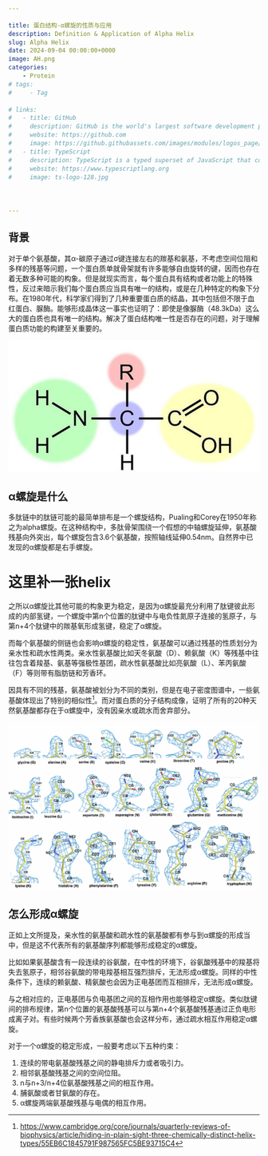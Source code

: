 ```yaml
---

title: 蛋白结构-α螺旋的性质与应用
description: Definition & Application of Alpha Helix
slug: Alpha Helix
date: 2024-09-04 00:00:00+0000
image: AH.png
categories:
    - Protein
# tags:
#     - Tag

# links:
#   - title: GitHub
#     description: GitHub is the world's largest software development platform.
#     website: https://github.com
#     image: https://github.githubassets.com/images/modules/logos_page/GitHub-Mark.png
#   - title: TypeScript
#     description: TypeScript is a typed superset of JavaScript that compiles to plain JavaScript.
#     website: https://www.typescriptlang.org
#     image: ts-logo-128.jpg



---
```

## 背景

对于单个氨基酸，其α-碳原子通过σ键连接左右的羰基和氨基，不考虑空间位阻和多样的残基等问题，一个蛋白质单就骨架就有许多能够自由旋转的键，因而也存在着无数多种可能的构象。但是就现实而言，每个蛋白具有结构或者功能上的特殊性，反过来暗示我们每个蛋白质应当具有唯一的结构，或是在几种特定的构象下分布。在1980年代，科学家们得到了几种重要蛋白质的结晶，其中包括但不限于血红蛋白、脲酶。能够形成晶体这一事实也证明了：即使是像脲酶（48.3kDa）这么大的蛋白质也具有唯一的结构。解决了蛋白结构唯一性是否存在的问题，对于理解蛋白质功能的构建至关重要的。

![图1：氨基酸的结构通式[^1]](aa.png)

[^1]:https://baike.baidu.com/item/%E6%B0%A8%E5%9F%BA%E9%85%B8/303574

## α螺旋是什么

多肽链中的肽链可能的最简单排布是一个螺旋结构，Pualing和Corey在1950年称之为alpha螺旋。在这种结构中，多肽骨架围绕一个假想的中轴螺旋延伸，氨基酸残基向外突出，每个螺旋包含3.6个氨基酸，按照轴线延伸0.54nm。自然界中已发现的α螺旋都是右手螺旋。

# 这里补一张helix

之所以α螺旋比其他可能的构象更为稳定，是因为α螺旋最充分利用了肽键彼此形成的内部氢键，一个螺旋中第n个位置的肽键中与电负性氮原子连接的氢原子，与第n+4个肽键中的羰基氧形成氢键，稳定了α螺旋。

而每个氨基酸的侧链也会影响α螺旋的稳定性，氨基酸可以通过残基的性质划分为亲水性和疏水性两类。亲水性氨基酸比如天冬氨酸（D）、赖氨酸（K）等残基中往往包含着羧基、氨基等强极性基团，疏水性氨基酸比如亮氨酸（L）、苯丙氨酸（F）等则带有脂肪链和芳香环。

因具有不同的残基，氨基酸被划分为不同的类别，但是在电子密度图谱中，一些氨基酸体现出了特别的相似性[^2]。而对蛋白质的分子结构成像，证明了所有的20种天然氨基酸都存在于α螺旋中，没有因亲水或疏水而舍弃部分。

[^2]:https://www.cambridge.org/core/journals/quarterly-reviews-of-biophysics/article/hiding-in-plain-sight-three-chemically-distinct-helix-types/55EB6C1845791F987565FC5BE93715C4

![图2：氨基酸的电子密度[^3]](aas.png)

[^3]:https://people.mbi.ucla.edu/sawaya/m230d/Modelbuilding/modelbuilding.html

## 怎么形成α螺旋

正如上文所提及，亲水性的氨基酸和疏水性的氨基酸都有参与到α螺旋的形成当中，但是这不代表所有的氨基酸序列都能够形成稳定的α螺旋。

比如如果氨基酸含有一段连续的谷氨酸，在中性的环境下，谷氨酸残基中的羧基将失去氢原子，相邻谷氨酸的带电羧基相互强烈排斥，无法形成α螺旋。同样的中性条件下，连续的赖氨酸、精氨酸也会因为正电基团而互相排斥，无法形成α螺旋。

与之相对应的，正电基团与负电基团之间的互相作用也能够稳定α螺旋。类似肽键间的排布规律，第n个位置的氨基酸残基可以与第n+4个氨基酸残基通过正负电形成离子对。有些时候两个芳香族氨基酸也会这样分布，通过疏水相互作用稳定α螺旋。

对于一个α螺旋的稳定形成，一般要考虑以下五种约束：
1. 连续的带电氨基酸残基之间的静电排斥力或者吸引力。
2. 相邻氨基酸残基之间的空间位阻。
3. n与n+3/n+4位氨基酸残基之间的相互作用。
4. 脯氨酸或者甘氨酸的存在。
5. α螺旋两端氨基酸残基与电偶的相互作用。


